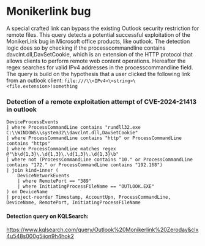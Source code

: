 # Monikerlink bug
A special crafted link can bypass the existing Outlook security restriction for remote files. This query detects a potential successful exploitation of the MonikerLink bug in Microsoft office products, like outlook. The detection logic does so by checking if the processcommandline contains davclnt.dll,DavSetCookie, which is an extension of the HTTP protocol that allows clients to perform remote web content operations. Hereafter the regex searches for valid IPv4 addresses in the processcommandline field. The query is build on the hypothesis that a user clicked the following link from an outlook client: 
`file:///\\<IPv4>\<string>\<file.extension>!something`

### Detection of a remote exploitation attempt of CVE-2024-21413 in outlook
```
DeviceProcessEvents
| where ProcessCommandLine contains "rundll32.exe C:\\WINDOWS\\system32\\davclnt.dll,DavSetCookie"
| where ProcessCommandLine contains "http" or ProcessCommandLine contains "https"
| where ProcessCommandLine matches regex @"\b\d{1,3}\.\d{1,3}\.\d{1,3}\.\d{1,3}\b"
| where not (ProcessCommandLine contains "10." or ProcessCommandLine contains "172." or ProcessCommandLine contains "192.168")
| join kind=inner (
    DeviceNetworkEvents
    | where RemotePort == "389"
    | where InitiatingProcessFileName == "OUTLOOK.EXE"
) on DeviceName
| project-reorder Timestamp, AccountUpn, ProcessCommandLine, DeviceName, RemotePort, InitiatingProcessFileName
```

#### Detection query on KQLSearch: 
https://www.kqlsearch.com/query/Outlook%20Monikerlink%20Zeroday&clx4u548s000g5iion9h4hok2
